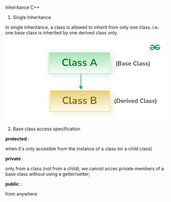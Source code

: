 Inheritance C++

1. Single Inheritance

In single inheritance, a class is allowed to inherit from only one class. i.e. one base class is inherited by one derived class only.

![alt text](image.png)

2. Base class access specification 

**protected** : 

when it's only accesible from the instance of a class (or a child class)

**private** :

only from a class (not from a child);
we cannot acces private members of a base class without using a getter/setter;

**public** :

from anywhere
